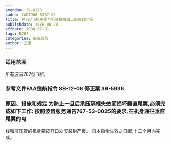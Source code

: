 ```yaml
---
amendno: 39-0178
cadno: CAD1988-B767-02
title: 在767飞机垂尾与机身接触面上加装封严板
publishdate: 1988-06-28
effdate: 1988-07-01
tags: B767
categories: 民航总局
author: 王扬
---
```


### 适用范围 
所有波音767型飞机

### 参考文件FAA适航指令 88-12-06 修正案 39-5936

### 原因、措施和规定     为防止一旦后承压隔框失效而损坏垂直尾翼,必须完成如下工作:     按照波音服务通告767-53-0025的要求,在机身通往垂直尾翼的电
线和液压管的机身蒙皮开口处安装封严板。     自本指令生效之日起,十二个月内完成。

